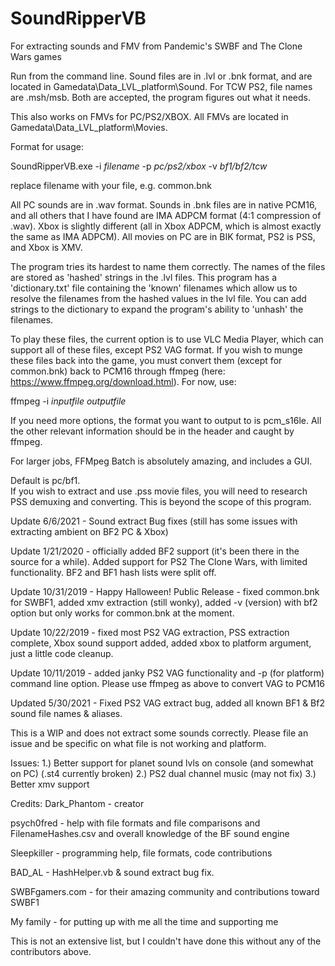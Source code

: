 # SoundRipperVB
For extracting sounds and FMV from Pandemic's SWBF and The Clone Wars games

Run from the command line.  Sound files are in .lvl or .bnk format, and are located in Gamedata\Data\_LVL_platform\Sound\. For TCW PS2, file names are .msh/msb.  Both are accepted, the program figures out what it needs.

This also works on FMVs for PC/PS2/XBOX.  All FMVs are located in Gamedata\Data\_LVL_platform\Movies.

Format for usage:

SoundRipperVB.exe -i *filename* -p *pc/ps2/xbox* -v *bf1/bf2/tcw*

replace filename with your file, e.g. common.bnk

All PC sounds are in .wav format.  Sounds in .bnk files are in native PCM16, and all others that I have found are IMA ADPCM format (4:1 compression of .wav).  Xbox is slightly different (all in Xbox ADPCM, which is almost exactly the same as IMA ADPCM).
All movies on PC are in BIK format, PS2 is PSS, and Xbox is XMV.

The program tries its hardest to name them correctly.
The names of the files are stored as 'hashed' strings in the .lvl files.
This program has a 'dictionary.txt' file containing the 'known' filenames which allow us to resolve the filenames from the hashed values in the lvl file. You can add strings to the dictionary to expand the program's ability to 'unhash' the filenames.

To play these files, the current option is to use VLC Media Player, which can support all of these files, except PS2 VAG format.
If you wish to munge these files back into the game, you must convert them (except for common.bnk) back to PCM16 through ffmpeg (here: https://www.ffmpeg.org/download.html).  For now, use:

ffmpeg -i *inputfile* *outputfile*

If you need more options, the format you want to output to is pcm_s16le.  All the other relevant information should be in the header and caught by ffmpeg.

For larger jobs, FFMpeg Batch is absolutely amazing, and includes a GUI.

Default is pc/bf1.  
If you wish to extract and use .pss movie files, you will need to research PSS demuxing and converting.  This is beyond the scope of this program.

Update 6/6/2021  - Sound extract Bug fixes (still has some issues with extracting ambient on BF2 PC & Xbox)

Update 1/21/2020 - officially added BF2 support (it's been there in the source for a while).  Added support for PS2 The Clone Wars, with limited functionality.  BF2 and BF1 hash lists were split off.

Update 10/31/2019 - Happy Halloween! Public Release - fixed common.bnk for SWBF1, added xmv extraction (still wonky), added -v (version) with bf2 option but only works for common.bnk at the moment.

Update 10/22/2019 - fixed most PS2 VAG extraction, PSS extraction complete, Xbox sound support added, added xbox to platform argument, just a little code cleanup.

Update 10/11/2019 - added janky PS2 VAG functionality and -p (for platform) command line option.  Please use ffmpeg as above to convert VAG to PCM16

Updated 5/30/2021 - Fixed PS2 VAG extract bug, added all known BF1 & Bf2 sound file names & aliases.

This is a WIP and does not extract some sounds correctly. Please file an issue and be specific on what file is not working and platform.

Issues:
1.) Better support for planet sound lvls on console (and somewhat on PC) (.st4 currently broken)
2.) PS2 dual channel music (may not fix)
3.) Better xmv support

Credits:
Dark_Phantom - creator

psych0fred - help with file formats and file comparisons and FilenameHashes.csv and overall knowledge of the BF sound engine

Sleepkiller - programming help, file formats, code contributions

BAD_AL - HashHelper.vb & sound extract bug fix.

SWBFgamers.com - for their amazing community and contributions toward SWBF1

My family - for putting up with me all the time and supporting me

This is not an extensive list, but I couldn't have done this without any of the contributors above.
